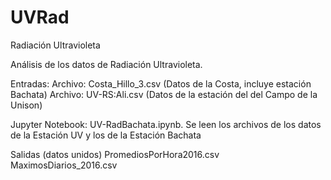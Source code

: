 # UVRad
Radiación Ultravioleta

Análisis de los datos de Radiación Ultravioleta.

Entradas:
Archivo: Costa_Hillo_3.csv (Datos de la Costa, incluye estación Bachata)
Archivo: UV-RS:Ali.csv (Datos de la estación del del Campo de la Unison)

Jupyter Notebook: UV-RadBachata.ipynb. Se leen los archivos de los datos de la Estación UV y los de la Estación Bachata

Salidas (datos unidos)
PromediosPorHora2016.csv
MaximosDiarios_2016.csv
